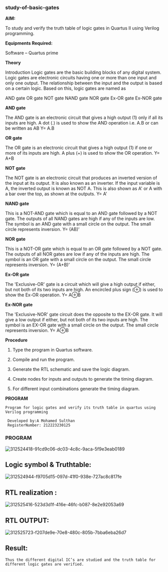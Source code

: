 ### study-of-basic-gates

**AIM:** 

To study and verify the truth table of logic gates in Quartus II using Verilog programming.

**Equipments Required:**

Software – Quartus prime 

**Theory**

Introduction Logic gates are the basic building blocks of any digital system. Logic gates are electronic circuits having one or more than one input and only one output. The relationship between the input and the output is based on a certain logic. Based on this, logic gates are named as

AND gate OR gate NOT gate NAND gate NOR gate Ex-OR gate Ex-NOR gate

**AND gate**

The AND gate is an electronic circuit that gives a high output (1) only if all its inputs are high. A dot (.) is used to show the AND operation i.e. A.B or can be written as AB
Y= A.B

**OR gate** 

The OR gate is an electronic circuit that gives a high output (1) if one or more of its inputs are high. A plus (+) is used to show the OR operation.
Y= A+B

**NOT gate**

The NOT gate is an electronic circuit that produces an inverted version of the input at its output. It is also known as an inverter. If the input variable is A, the inverted output is known as NOT A. This is also shown as A' or A with a bar over the top, as shown at the outputs.
Y= A'

**NAND gate**

This is a NOT-AND gate which is equal to an AND gate followed by a NOT gate. The outputs of all NAND gates are high if any of the inputs are low. The symbol is an AND gate with a small circle on the output. The small circle represents inversion.
Y= (AB)’

**NOR gate**

This is a NOT-OR gate which is equal to an OR gate followed by a NOT gate. The outputs of all NOR gates are low if any of the inputs are high. The symbol is an OR gate with a small circle on the output. The small circle represents inversion.
Y= (A+B)’

**Ex-OR gate**

The 'Exclusive-OR' gate is a circuit which will give a high output if either, but not both of its two inputs are high. An encircled plus sign (⊕) is used to show the Ex-OR operation.
Y= A⊕B

**Ex-NOR gate**

The 'Exclusive-NOR' gate circuit does the opposite to the EX-OR gate. It will give a low output if either, but not both of its two inputs are high. The symbol is an EX-OR gate with a small circle on the output. The small circle represents inversion.
Y= A⊕B

**Procedure** 

1.	Type the program in Quartus software.

2.	Compile and run the program.

3.	Generate the RTL schematic and save the logic diagram.

4.	Create nodes for inputs and outputs to generate the timing diagram.

5.	For different input combinations generate the timing diagram.


**PROGRAM**
```
Program for logic gates and verify its truth table in quartus using Verilog programming

 Developed by:A Mohamed Sulthan
 RegisterNumber: 212223230125
```
 ### PROGRAM
 
 ![312524418-91cd9c06-dc03-4c8c-9aca-5f9e3eab0189](https://github.com/prithviraj5703/study-of-basic-gates/assets/121418418/a1434626-9473-4894-a0be-ff934bf9c76b)

 
## Logic symbol & Truthtable:
![312524944-f9705d15-097d-41f0-938e-727ac8c817fe](https://github.com/prithviraj5703/study-of-basic-gates/assets/121418418/e7f4b97c-18da-450e-9833-8e0113930829)


## RTL realization :
![312525416-523d3d1f-416e-46fc-b087-8e2e92053a69](https://github.com/prithviraj5703/study-of-basic-gates/assets/121418418/bd0fa301-0c54-463f-b09c-01b805438343)


## RTL OUTPUT:
![312525723-f207de9e-70e8-480c-805b-7bba6eba26d7](https://github.com/prithviraj5703/study-of-basic-gates/assets/121418418/bb7b6deb-5881-4bc6-a6b7-c0016c08fae5)


## Result:
```
Thus the different digital IC’s are studied and the truth table for different logic gates are verified.
```

